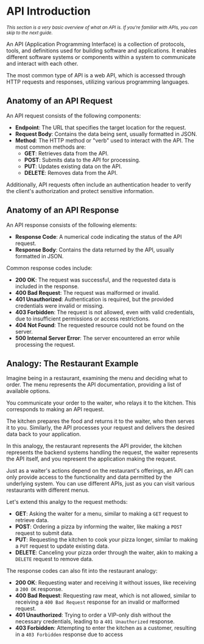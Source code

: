 # API Introduction

<sub>_This section is a very basic overview of what an API is. If you're familiar with APIs, you can skip to the next guide._</sub>

An API (Application Programming Interface) is a collection of protocols, tools, and definitions used for building software and applications. It enables different software systems or components within a system to communicate and interact with each other.

The most common type of API is a web API, which is accessed through HTTP requests and responses, utilizing various programming languages.

## Anatomy of an API Request

An API request consists of the following components:

-   **Endpoint**: The URL that specifies the target location for the request.
-   **Request Body**: Contains the data being sent, usually formatted in JSON.
-   **Method**: The HTTP method or "verb" used to interact with the API. The most common methods are:
    -   **GET**: Retrieves data from the API.
    -   **POST**: Submits data to the API for processing.
    -   **PUT**: Updates existing data on the API.
    -   **DELETE**: Removes data from the API.

Additionally, API requests often include an authentication header to verify the client's authorization and protect sensitive information.

## Anatomy of an API Response

An API response consists of the following elements:

-   **Response Code**: A numerical code indicating the status of the API request.
-   **Response Body**: Contains the data returned by the API, usually formatted in JSON.

Common response codes include:

-   **200 OK**: The request was successful, and the requested data is included in the response.
-   **400 Bad Request**: The request was malformed or invalid.
-   **401 Unauthorized**: Authentication is required, but the provided credentials were invalid or missing.
-   **403 Forbidden**: The request is not allowed, even with valid credentials, due to insufficient permissions or access restrictions.
-   **404 Not Found**: The requested resource could not be found on the server.
-   **500 Internal Server Error**: The server encountered an error while processing the request.

## Analogy: The Restaurant Example

Imagine being in a restaurant, examining the menu and deciding what to order. The menu represents the API documentation, providing a list of available options.

You communicate your order to the waiter, who relays it to the kitchen. This corresponds to making an API request.

The kitchen prepares the food and returns it to the waiter, who then serves it to you. Similarly, the API processes your request and delivers the desired data back to your application.

In this analogy, the restaurant represents the API provider, the kitchen represents the backend systems handling the request, the waiter represents the API itself, and you represent the application making the request.

Just as a waiter's actions depend on the restaurant's offerings, an API can only provide access to the functionality and data permitted by the underlying system. You can use different APIs, just as you can visit various restaurants with different menus.

Let's extend this analgy to the request methods:

-   **GET**: Asking the waiter for a menu, similar to making a `GET` request to retrieve data.
-   **POST**: Ordering a pizza by informing the waiter, like making a `POST` request to submit data.
-   **PUT**: Requesting the kitchen to cook your pizza longer, similar to making a `PUT` request to update existing data.
-   **DELETE**: Canceling your pizza order through the waiter, akin to making a `DELETE` request to remove data.

The response codes can also fit into the restaurant analogy:

-   **200 OK**: Requesting water and receiving it without issues, like receiving a `200 OK` response.
-   **400 Bad Request**: Requesting raw meat, which is not allowed, similar to receiving a `400 Bad Request` response for an invalid or malformed request.
-   **401 Unauthorized**: Trying to order a VIP-only dish without the necessary credentials, leading to a `401 Unauthorized` response.
-   **403 Forbidden**: Attempting to enter the kitchen as a customer, resulting in a `403 Forbidden` response due to access
